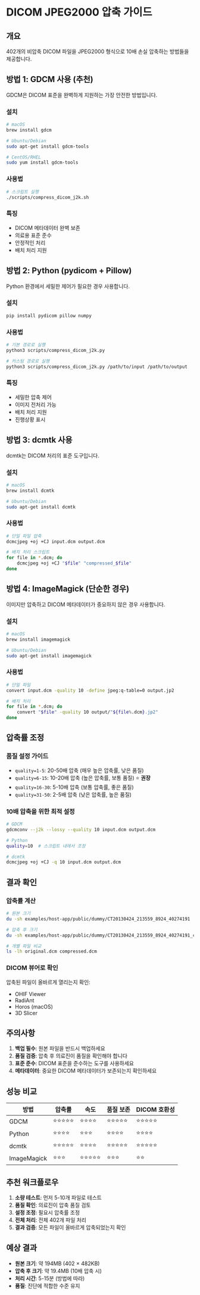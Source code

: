 # DICOM JPEG2000 압축 가이드

## 개요

402개의 비압축 DICOM 파일을 JPEG2000 형식으로 10배 손실 압축하는 방법들을 제공합니다.

## 방법 1: GDCM 사용 (추천)

GDCM은 DICOM 표준을 완벽하게 지원하는 가장 안전한 방법입니다.

### 설치

```bash
# macOS
brew install gdcm

# Ubuntu/Debian
sudo apt-get install gdcm-tools

# CentOS/RHEL
sudo yum install gdcm-tools
```

### 사용법

```bash
# 스크립트 실행
./scripts/compress_dicom_j2k.sh
```

### 특징

- DICOM 메타데이터 완벽 보존
- 의료용 표준 준수
- 안정적인 처리
- 배치 처리 지원

## 방법 2: Python (pydicom + Pillow)

Python 환경에서 세밀한 제어가 필요한 경우 사용합니다.

### 설치

```bash
pip install pydicom pillow numpy
```

### 사용법

```bash
# 기본 경로로 실행
python3 scripts/compress_dicom_j2k.py

# 커스텀 경로로 실행
python3 scripts/compress_dicom_j2k.py /path/to/input /path/to/output
```

### 특징

- 세밀한 압축 제어
- 이미지 전처리 가능
- 배치 처리 지원
- 진행상황 표시

## 방법 3: dcmtk 사용

dcmtk는 DICOM 처리의 표준 도구입니다.

### 설치

```bash
# macOS
brew install dcmtk

# Ubuntu/Debian
sudo apt-get install dcmtk
```

### 사용법

```bash
# 단일 파일 압축
dcmcjpeg +oj +CJ input.dcm output.dcm

# 배치 처리 스크립트
for file in *.dcm; do
    dcmcjpeg +oj +CJ "$file" "compressed_$file"
done
```

## 방법 4: ImageMagick (단순한 경우)

이미지만 압축하고 DICOM 메타데이터가 중요하지 않은 경우 사용합니다.

### 설치

```bash
# macOS
brew install imagemagick

# Ubuntu/Debian
sudo apt-get install imagemagick
```

### 사용법

```bash
# 단일 파일
convert input.dcm -quality 10 -define jpeg:q-table=0 output.jp2

# 배치 처리
for file in *.dcm; do
    convert "$file" -quality 10 output/"${file%.dcm}.jp2"
done
```

## 압축률 조정

### 품질 설정 가이드

- `quality=1-5`: 20-50배 압축 (매우 높은 압축률, 낮은 품질)
- `quality=6-15`: 10-20배 압축 (높은 압축률, 보통 품질) ⭐ **권장**
- `quality=16-30`: 5-10배 압축 (보통 압축률, 좋은 품질)
- `quality=31-50`: 2-5배 압축 (낮은 압축률, 높은 품질)

### 10배 압축을 위한 최적 설정

```bash
# GDCM
gdcmconv --j2k --lossy --quality 10 input.dcm output.dcm

# Python
quality=10  # 스크립트 내에서 조정

# dcmtk
dcmcjpeg +oj +CJ -q 10 input.dcm output.dcm
```

## 결과 확인

### 압축률 계산

```bash
# 원본 크기
du -sh examples/host-app/public/dummy/CT20130424_213559_8924_40274191

# 압축 후 크기
du -sh examples/host-app/public/dummy/CT20130424_213559_8924_40274191_compressed

# 개별 파일 비교
ls -lh original.dcm compressed.dcm
```

### DICOM 뷰어로 확인

압축된 파일이 올바르게 열리는지 확인:

- OHIF Viewer
- RadiAnt
- Horos (macOS)
- 3D Slicer

## 주의사항

1. **백업 필수**: 원본 파일을 반드시 백업하세요
2. **품질 검증**: 압축 후 의료진이 품질을 확인해야 합니다
3. **표준 준수**: DICOM 표준을 준수하는 도구를 사용하세요
4. **메타데이터**: 중요한 DICOM 메타데이터가 보존되는지 확인하세요

## 성능 비교

| 방법        | 압축률     | 속도       | 품질 보존  | DICOM 호환성 |
| ----------- | ---------- | ---------- | ---------- | ------------ |
| GDCM        | ⭐⭐⭐⭐⭐ | ⭐⭐⭐⭐   | ⭐⭐⭐⭐⭐ | ⭐⭐⭐⭐⭐   |
| Python      | ⭐⭐⭐⭐   | ⭐⭐⭐     | ⭐⭐⭐⭐   | ⭐⭐⭐⭐     |
| dcmtk       | ⭐⭐⭐⭐⭐ | ⭐⭐⭐⭐   | ⭐⭐⭐⭐⭐ | ⭐⭐⭐⭐⭐   |
| ImageMagick | ⭐⭐⭐     | ⭐⭐⭐⭐⭐ | ⭐⭐⭐     | ⭐⭐         |

## 추천 워크플로우

1. **소량 테스트**: 먼저 5-10개 파일로 테스트
2. **품질 확인**: 의료진이 압축 품질 검토
3. **설정 조정**: 필요시 압축률 조정
4. **전체 처리**: 전체 402개 파일 처리
5. **결과 검증**: 모든 파일이 올바르게 압축되었는지 확인

## 예상 결과

- **원본 크기**: 약 194MB (402 × 482KB)
- **압축 후 크기**: 약 19.4MB (10배 압축 시)
- **처리 시간**: 5-15분 (방법에 따라)
- **품질**: 진단에 적합한 수준 유지
